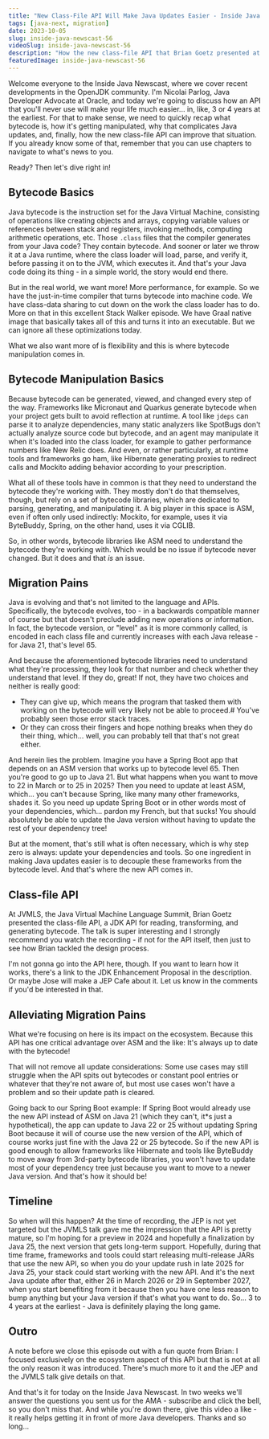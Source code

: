 ```yaml
---
title: "New Class-File API Will Make Java Updates Easier - Inside Java Newscast #56"
tags: [java-next, migration]
date: 2023-10-05
slug: inside-java-newscast-56
videoSlug: inside-java-newscast-56
description: "How the new class-file API that Brian Goetz presented at JVMLS will greatly improve the situation around Java updates"
featuredImage: inside-java-newscast-56
---
```


Welcome everyone to the Inside Java Newscast, where we cover recent developments in the OpenJDK community.
I'm Nicolai Parlog, Java Developer Advocate at Oracle, and today we're going to discuss how an API that you'll never use will make your life much easier... in, like, 3 or 4 years at the earliest.
For that to make sense, we need to quickly recap what bytecode is, how it's getting manipulated, why that complicates Java updates, and, finally, how the new class-file API can improve that situation.
If you already know some of that, remember that you can use chapters to navigate to what's news to you.

Ready?
Then let's dive right in!

## Bytecode Basics

Java bytecode is the instruction set for the Java Virtual Machine, consisting of operations like creating objects and arrays, copying variable values or references between stack and registers, invoking methods, computing arithmetic operations, etc.
Those `.class` files that the compiler generates from your Java code?
They contain bytecode.
And sooner or later we throw it at a Java runtime, where the class loader will load, parse, and verify it, before passing it on to the JVM, which executes it.
And that's your Java code doing its thing - in a simple world, the story would end there.

But in the real world, we want more!
More performance, for example.
So we have the just-in-time compiler that turns bytecode into machine code.
We have class-data sharing to cut down on the work the class loader has to do.
More on that in this excellent Stack Walker episode.
We have Graal native image that basically takes all of this and turns it into an executable.
But we can ignore all these optimizations today.

What we also want more of is flexibility and this is where bytecode manipulation comes in.

## Bytecode Manipulation Basics

Because bytecode can be generated, viewed, and changed every step of the way.
Frameworks like Micronaut and Quarkus generate bytecode when your project gets built to avoid reflection at runtime.
A tool like `jdeps` can parse it to analyze dependencies, many static analyzers like SpotBugs don't actually analyze source code but bytecode, and an agent may manipulate it when it's loaded into the class loader, for example to gather performance numbers like New Relic does.
And even, or rather particularly, at runtime tools and frameworks go ham, like Hibernate generating proxies to redirect calls and Mockito adding behavior according to your prescription.

<contentimage slug="class-file-api-bytecode" options="narrow bg"></contentimage>

What all of these tools have in common is that they need to understand the bytecode they're working with.
They mostly don't do that themselves, though, but rely on a set of bytecode libraries, which are dedicated to parsing, generating, and manipulating it.
A big player in this space is ASM, even if often only used indirectly: Mockito, for example, uses it via ByteBuddy, Spring, on the other hand, uses it via CGLIB.

So, in other words, bytecode libraries like ASM need to understand the bytecode they're working with.
Which would be no issue if bytecode never changed.
But it does and that _is_ an issue.

## Migration Pains

Java is evolving and that's not limited to the language and APIs.
Specifically, the bytecode evolves, too - in a backwards compatible manner of course but that doesn't preclude adding new operations or information.
In fact, the bytecode version, or "level" as it is more commonly called, is encoded in each class file and currently increases with each Java release - for Java 21, that's level 65.

And because the aforementioned bytecode libraries need to understand what they're processing, they look for that number and check whether they understand that level.
If they do, great!
If not, they have two choices and neither is really good:

* They can give up, which means the program that tasked them with working on the bytecode will very likely not be able to proceed.#
  You've probably seen those error stack traces.
* Or they can cross their fingers and hope nothing breaks when they do their thing, which... well, you can probably tell that that's not great either.

And herein lies the problem.
Imagine you have a Spring Boot app that depends on an ASM version that works up to bytecode level 65.
Then you're good to go up to Java 21.
But what happens when you want to move to 22 in March or to 25 in 2025?
Then you need to update at least ASM, which... you can't because Spring, like many many other frameworks, shades it.
So you need up update Spring Boot or in other words most of your dependencies, which... pardon my French, but that sucks!
You should absolutely be able to update the Java version without having to update the rest of your dependency tree!

<contentimage slug="class-file-api-web-app-asm" options="narrow bg"></contentimage>

But at the moment, that's still what is often necessary, which is why step zero is always: update your dependencies and tools.
So one ingredient in making Java updates easier is to decouple these frameworks from the bytecode level.
And that's where the new API comes in.

## Class-file API

At JVMLS, the Java Virtual Machine Language Summit, Brian Goetz presented the class-file API, a JDK API for reading, transforming, and generating bytecode.
The talk is super interesting and I strongly recommend you watch the recording - if not for the API itself, then just to see how Brian tackled the design process.

<contentvideo slug="jvmls-2023-class-file-api"></contentvideo>

I'm not gonna go into the API here, though.
If you want to learn how it works, there's a link to the JDK Enhancement Proposal in the description.
Or maybe Jose will make a JEP Cafe about it.
Let us know in the comments if you'd be interested in that.

## Alleviating Migration Pains

What we're focusing on here is its impact on the ecosystem.
Because this API has one critical advantage over ASM and the like:
It's always up to date with the bytecode!

That will not remove all update considerations:
Some use cases may still struggle when the API spits out bytecodes or constant pool entries or whatever that they're not aware of, but most use cases won't have a problem and so their update path is cleared.

Going back to our Spring Boot example:
If Spring Boot would already use the new API instead of ASM on Java 21 (which they can't, it*s just a hypothetical), the app can update to Java 22 or 25 without updating Spring Boot because it will of course use the new version of the API, which of course works just fine with the Java 22 or 25 bytecode.
So if the new API is good enough to allow frameworks like Hibernate and tools like ByteBuddy to move away from 3rd-party bytecode libraries, you won't have to update most of your dependency tree just because you want to move to a newer Java version.
And that's how it should be!

<contentimage slug="class-file-api-web-app" options="narrow bg"></contentimage>

## Timeline

So when will this happen?
At the time of recording, the JEP is not yet targeted but the JVMLS talk gave me the impression that the API is pretty mature, so I'm hoping for a preview in 2024 and hopefully a finalization by Java 25, the next version that gets long-term support.
Hopefully, during that time frame, frameworks and tools could start releasing multi-release JARs that use the new API, so when you do your update rush in late 2025 for Java 25, your stack could start working with the new API.
And it's the next Java update after that, either 26 in March 2026 or 29 in September 2027, when you start benefiting from it because then you have one less reason to bump anything but your Java version if that's what you want to do.
So... 3 to 4 years at the earliest - Java is definitely playing the long game.

## Outro

A note before we close this episode out with a fun quote from Brian:
I focused exclusively on the ecosystem aspect of this API but that is not at all the only reason it was introduced.
There's much more to it and the JEP and the JVMLS talk give details on that.

And that's it for today on the Inside Java Newscast.
In two weeks we'll answer the questions you sent us for the AMA - subscribe and click the bell, so you don't miss that.
And while you're down there, give this video a like - it really helps getting it in front of more Java developers.
Thanks and so long...
